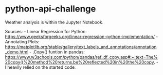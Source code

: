 # python-api-challenge

Weather analysis is within the Jupyter Notebook.

Sources: 
    - Linear Regression for Python: https://www.geeksforgeeks.org/linear-regression-python-implementation/
    - Annotating Plots: https://matplotlib.org/stable/gallery/text_labels_and_annotations/annotation_demo.html
    - .Copy() funtion in pandas: https://www.w3schools.com/python/pandas/ref_df_copy.asp#:~:text=The%20copy()%20method%20returns,be%20reflected%20in%20the%20copy.
    - I heavily relied on the started code.
    
